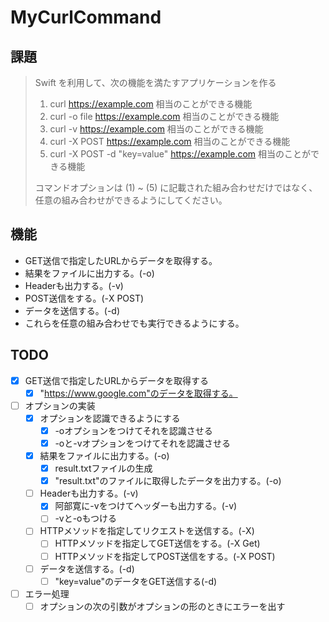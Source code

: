 # MyCurlCommand

## 課題

> Swift を利用して、次の機能を満たすアプリケーションを作る
> 1. curl https://example.com 相当のことができる機能
> 2. curl -o file https://example.com 相当のことができる機能
> 3. curl -v  https://example.com 相当のことができる機能
> 4. curl -X POST https://example.com 相当のことができる機能
> 5. curl -X POST -d "key=value" https://example.com 相当のことができる機能
> 
> コマンドオプションは (1) ~ (5) に記載された組み合わせだけではなく、
> 任意の組み合わせができるようにしてください。

## 機能
- GET送信で指定したURLからデータを取得する。
- 結果をファイルに出力する。(-o)
- Headerも出力する。(-v)
- POST送信をする。(-X POST)
- データを送信する。(-d)
- これらを任意の組み合わせでも実行できるようにする。

## TODO
- [x] GET送信で指定したURLからデータを取得する
    - [x] "https://www.google.com"のデータを取得する。
- [ ] オプションの実装
    - [x] オプションを認識できるようにする
        - [x] -oオプションをつけてそれを認識させる
        - [x] -oと-vオプションをつけてそれを認識させる
    - [x] 結果をファイルに出力する。(-o)
        - [x] result.txtファイルの生成
        - [x] "result.txt"のファイルに取得したデータを出力する。(-o)
    - [ ] Headerも出力する。(-v)
        - [x] 阿部寛に-vをつけてヘッダーも出力する。(-v)
        - [ ] -vと-oもつける
    - [ ] HTTPメソッドを指定してリクエストを送信する。(-X)
        - [ ] HTTPメソッドを指定してGET送信をする。(-X Get)
        - [ ] HTTPメソッドを指定してPOST送信をする。(-X POST)
    - [ ] データを送信する。(-d)
        - [ ] "key=value"のデータをGET送信する(-d)

- [ ] エラー処理
    - [ ] オプションの次の引数がオプションの形のときにエラーを出す
